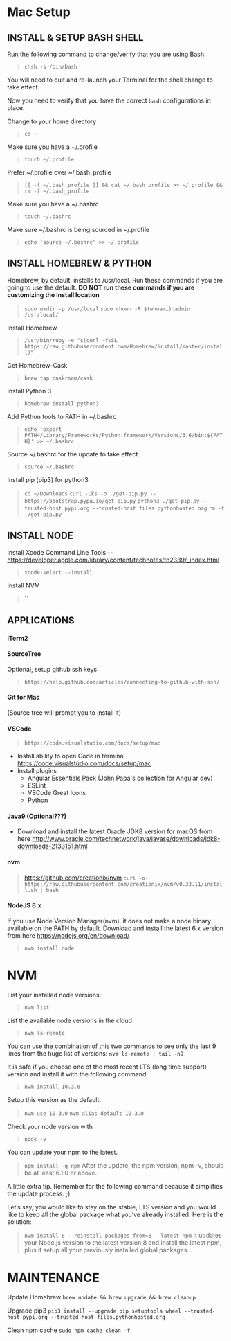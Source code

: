 # Mac Setup

## INSTALL & SETUP BASH SHELL

Run the following command to change/verify that you are using Bash.
> `chsh -s /bin/bash`

You will need to quit and re-launch your Terminal for the shell change to take effect.

Now you need to verify that you have the correct `bash` configurations in place.

Change to your home directory
> `cd ~`

Make sure you have a ~/.profile
> `touch ~/.profile`

Prefer ~/.profile over ~/.bash_profile
> `[[ -f ~/.bash_profile ]] && cat ~/.bash_profile >> ~/.profile && rm -f ~/.bash_profile`

Make sure you have a ~/.bashrc
> `touch ~/.bashrc`

Make sure ~/.bashrc is being sourced in ~/.profile
> `echo 'source ~/.bashrc' >> ~/.profile`



## INSTALL HOMEBREW & PYTHON

Homebrew, by default, installs to /usr/local. Run these commands if you are going to use the default. **DO NOT run these commands if you are customizing the install location**
> `sudo mkdir -p /usr/local`
> `sudo chown -R $(whoami):admin /usr/local/`

Install Homebrew
> `/usr/bin/ruby -e "$(curl -fsSL https://raw.githubusercontent.com/Homebrew/install/master/install)"`

Get Homebrew-Cask
> `brew tap caskroom/cask`

Install Python 3
> `homebrew install python3`

Add Python tools to PATH in ~/.bashrc
> `echo 'export PATH=/Library/Frameworks/Python.framework/Versions/3.6/bin:${PATH}' >> ~/.bashrc`

Source ~/.bashrc for the update to take effect
> `source ~/.bashrc`

Install pip (pip3) for python3
> `cd ~/Downloads`
> `curl -Lks -o ./get-pip.py -- https://bootstrap.pypa.io/get-pip.py`
> `python3 ./get-pip.py --trusted-host pypi.org --trusted-host files.pythonhosted.org`
> `rm -f ./get-pip.py`



## INSTALL NODE

Install Xcode Command Line Tools -- https://developer.apple.com/library/content/technotes/tn2339/_index.html
> `xcode-select --install`

Install NVM
> ``


## APPLICATIONS

#### iTerm2

#### SourceTree

Optional, setup github ssh keys

> `https://help.github.com/articles/connecting-to-github-with-ssh/`

#### Git for Mac

(Source tree will prompt you to install it)

#### VSCode

> `https://code.visualstudio.com/docs/setup/mac`

 - Install ability to open Code in terminal https://code.visualstudio.com/docs/setup/mac 
 - Install plugins
    - Angular Essentials Pack (John Papa's collection for Angular dev)
    - ESLint
    - VSCode Great Icons
    - Python
        
#### Java9 (Optional???)
    
- Download and install the latest Oracle JDK8 version for macOS from here http://www.oracle.com/technetwork/java/javase/downloads/jdk8-downloads-2133151.html

#### nvm

> https://github.com/creationix/nvm
> `curl -o- https://raw.githubusercontent.com/creationix/nvm/v0.33.11/install.sh | bash`

#### NodeJS 8.x

If you use Node Version Manager(nvm), it does not make a node binary available on the PATH by default.
Download and install the latest 6.x version from here https://nodejs.org/en/download/

> `nvm install node`


# NVM

List your installed node versions:
> `nvm list`

List the available node versions in the cloud:
> `nvm ls-remote`

You can use the combination of this two commands to see only the last 9 lines from the huge list of versions: `nvm ls-remote | tail -n9`

It is safe if you choose one of the most recent LTS (long time support) version and install it with the following command:
> `nvm install 10.3.0`

Setup this version as the default.
> `nvm use 10.3.0`
> `nvm alias default 10.3.0`

Check your node version with
> `node -v`

You can update your npm to the latest.
> `npm install -g npm`
> After the update, the npm version, npm -v, should be at least 6.1.0 or above.

A little extra tip. Remember for the following command because it simplifies the update process. ;)

Let’s say, you would like to stay on the stable, LTS version and you would like to keep all the global package what you’ve already installed. Here is the solution:
> `nvm install 8 --reinstall-packages-from=8 --latest-npm`
> It updates your Node.js version to the latest version 8 and install the latest npm, plus it setup all your previously installed global packages.





# MAINTENANCE

Update Homebrew
`brew update && brew upgrade && brew cleanup`

Upgrade pip3
`pip3 install --upgrade pip setuptools wheel --trusted-host pypi.org --trusted-host files.pythonhosted.org`

Clean npm cache
`sudo npm cache clean -f`



